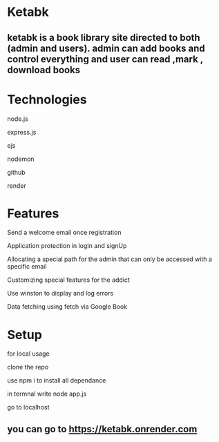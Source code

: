 # Ketabk
## ketabk is a book library site directed to both (admin and users). admin can add books and control everything and user can read ,mark , download books  
# Technologies

node.js

express.js 

ejs

nodemon

github 

render

# Features
Send a welcome email once registration  

Application protection in logIn and signUp  

Allocating a special path for the admin that can only be accessed with a specific email  

Customizing special features for the addict  

Use winston to display and log errors   

Data fetching using fetch via Google Book 
# Setup
for local usage  

clone the repo 

use npm i to install all dependance    

in termnal write node app.js 

go to localhost 

## you can go to https://ketabk.onrender.com
